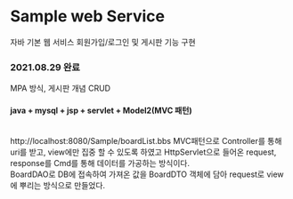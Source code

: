 # Sample web Service
자바 기본 웹 서비스
회원가입/로그인 및 게시판 기능 구현

### 2021.08.29 완료
MPA 방식, 게시판 개념 CRUD

#### java + mysql + jsp + servlet + Model2(MVC 패턴)
<br>
http://localhost:8080/Sample/boardList.bbs
MVC패턴으로 Controller를 통해 uri를 받고, view에만 집중 할 수 있도록 하였고 
HttpServlet으로 들어온 request, response를 Cmd를 통해 데이터를 가공하는 방식이다.<br>
BoardDAO로 DB에 접속하여 가져온 값을 BoardDTO 객체에 담아 request로 view에 뿌리는 방식으로 만들었다.
